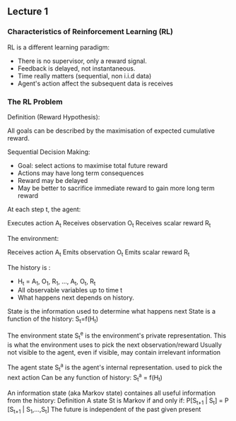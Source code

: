 ## Lecture 1
### Characteristics of Reinforcement Learning (RL)
RL is a different learning paradigm: 
- There is no supervisor, only a reward signal. 
- Feedback is delayed, not instantaneous.
- Time really matters (sequential, non i.i.d data)
- Agent's action affect the subsequent data is receives

### The RL Problem
Definition (Reward Hypothesis):

All goals can be described by the maximisation of expected cumulative reward. 

Sequential Decision Making:

- Goal: select actions to maximise total future reward
- Actions may have long term consequences
- Reward may be delayed
- May be better to sacrifice immediate reward to gain more long term reward

At each step t, the agent:

Executes action A<sub>t</sub>
Receives observation O<sub>t</sub>
Receives scalar reward R<sub>t</sub>

The environment:

Receives action A<sub>t</sub>
Emits observation O<sub>t</sub>
Emits scalar reward R<sub>t</sub>

The history is :
- H<sub>t</sub> = A<sub>1</sub>, O<sub>1</sub>, R<sub>1</sub>, ..., A<sub>t</sub>, O<sub>t</sub>, R<sub>t</sub>
- All observable variables up to time t
- What happens next depends on history.

State is the information used to determine what happens next
State is a function of the history: S<sub>t</sub>=f(H<sub>t</sub>)

The environment state S<sub>t</sub><sup>e</sup> is the environment's private representation.
This is what the environment uses to pick the next observation/reward
Usually not visible to the agent, even if visible, may contain irrelevant information

The agent state S<sub>t</sub><sup>a</sup> is the agent's internal representation.
used to pick the next action
Can be any function of history: S<sub>t</sub><sup>a</sup> = f(H<sub>t</sub>)

An information state (aka Markov state) containes all useful information from the history:
Definition
A state St is Markov if and only if:
P[S<sub>t+1</sub> | S<sub>t</sub>] = P [S<sub>t+1</sub> | S<sub>1</sub>,...,S<sub>t</sub>]
The future is independent of the past given present
